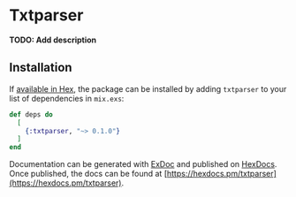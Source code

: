 # Txtparser

**TODO: Add description**

## Installation

If [available in Hex](https://hex.pm/docs/publish), the package can be installed
by adding `txtparser` to your list of dependencies in `mix.exs`:

```elixir
def deps do
  [
    {:txtparser, "~> 0.1.0"}
  ]
end
```

Documentation can be generated with [ExDoc](https://github.com/elixir-lang/ex_doc)
and published on [HexDocs](https://hexdocs.pm). Once published, the docs can
be found at [https://hexdocs.pm/txtparser](https://hexdocs.pm/txtparser).

